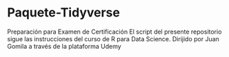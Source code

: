 # Paquete-Tidyverse
Preparación para Examen de Certificación
El script del presente repositorio sigue las instrucciones del curso de R para Data Science. Dirijido por Juan Gomila a través de la plataforma Udemy
